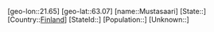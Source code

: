 ﻿---
location: [63.07,21.65]
type: City
tags:
- geo/City


SpocWebEntityId: 32641
isDeleted: false
confidential: public

---
[geo-lon::21.65]
[geo-lat::63.07]
[name::Mustasaari]
[State::]
[Country::[Finland](geo/Continent/Europe/Finland.md)]
[StateId::]
[Population::]
[Unknown::]

